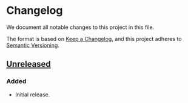 # Changelog

We document all notable changes to this project in this file.

The format is based on [Keep a Changelog](https://keepachangelog.com/en/1.0.0/), and this project adheres to [Semantic Versioning](https://semver.org/spec/v2.0.0.html).

## [Unreleased]

### Added

* Initial release.

[Unreleased]: https://github.com/puppetlabs/leg/compare/7e01657d208d011cc3d644a1962c5115cf22ebf2...HEAD
